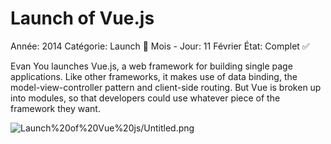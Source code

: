 # Launch of Vue.js

Année: 2014
Catégorie: Launch 🚀
Mois - Jour: 11 Février
État: Complet ✅

Evan You launches Vue.js, a web framework for building single page applications. Like other frameworks, it makes use of data binding, the model-view-controller pattern and client-side routing. But Vue is broken up into modules, so that developers could use whatever piece of the framework they want.

![Launch%20of%20Vue%20js/Untitled.png](Launch%20of%20Vue%20js/Untitled.png)